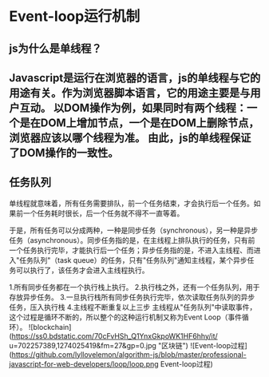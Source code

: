 # Event-loop运行机制
## js为什么是单线程？
Javascript是运行在浏览器的语言，js的单线程与它的用途有关。作为浏览器脚本语言，它的用途主要是与用户互动。
以DOM操作为例，如果同时有两个线程：一个是在DOM上增加节点，一个是在DOM上删除节点，浏览器应该以哪个线程为准。
由此，js的单线程保证了DOM操作的一致性。
---
## 任务队列
单线程就意味着，所有任务需要排队，前一个任务结束，才会执行后一个任务。如果前一个任务耗时很长，后一个任务就不得不一直等着。

于是，所有任务可以分成两种，一种是同步任务（synchronous），另一种是异步任务（asynchronous）。同步任务指的是，在主线程上排队执行的任务，只有前一个任务执行完毕，才能执行后一个任务；异步任务指的是，不进入主线程、而进入"任务队列"（task queue）的任务，只有"任务队列"通知主线程，某个异步任务可以执行了，该任务才会进入主线程执行。

1.所有同步任务都在一个执行栈上执行。
2.执行栈之外，还有一个任务队列，用于存放异步任务。
3.一旦执行栈所有同步任务执行完毕，依次读取任务队列的异步任务，压入执行栈
4.主线程不断重复以上三步
主线程从"任务队列"中读取事件，这个过程是循环不断的，所以整个的这种运行机制又称为Event Loop（事件循环）。
![blockchain](https://ss0.bdstatic.com/70cFvHSh_Q1YnxGkpoWK1HF6hhy/it/
u=702257389,1274025419&fm=27&gp=0.jpg "区块链")
![Event-loop过程](https://github.com/lyllovelemon/algorithm-js/blob/master/professional-javascript-for-web-developers/loop/loop.png Event-loop过程)